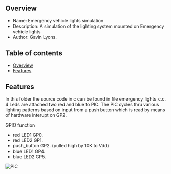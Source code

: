 
Overview
--------------------------------------------
* Name: Emergency vehicle lights simulation
* Description: A simulation of the lighting system mounted on Emergency vehicle lights 
* Author: Gavin Lyons.

Table of contents
---------------------------

  * [Overview](#overview)
  * [Features](#features)


Features
----------------------

In this folder the source code in c can be found in file emergency_lights_c.c.
4 Leds are attached two red and blue to PIC. The PIC cycles thru various lighting 
patterns based on input from a push button which is read by means of hardware interupt
on GP2. 

GPIO function

* red LED1  GP0.
* red LED2  GP1.
* push_button  GP2. (pulled high by 10K to Vdd)
* blue LED1  GP4.
* blue LED2  GP5.

![PIC](https://github.com/gavinlyonsrepo/pic_12F675_projects/blob/master/images/emergencylights.png)



